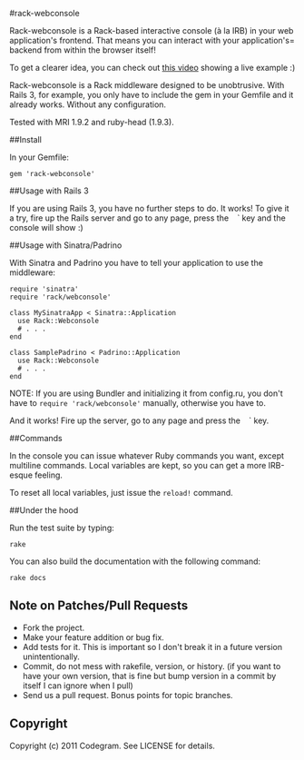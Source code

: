 #rack-webconsole

Rack-webconsole is a Rack-based interactive console (à la IRB) in your web
application's frontend. That means you can interact with your application's=
backend from within the browser itself!

To get a clearer idea, you can check out [this video](
http://youtu.be/yKK5J01Dqts?hd=1) showing a live example :)

Rack-webconsole is a Rack middleware designed to be unobtrusive. With Rails 3,
for example, you only have to include the gem in your Gemfile and it already
works. Without any configuration.

Tested with MRI 1.9.2 and ruby-head (1.9.3).

##Install

In your Gemfile:

    gem 'rack-webconsole'

##Usage with Rails 3

If you are using Rails 3, you have no further steps to do. It works! To give
it a try, fire up the Rails server and go to any page, press the ` ` ` key and
the console will show :)

##Usage with Sinatra/Padrino

With Sinatra and Padrino you have to tell your application to use the
middleware:

    require 'sinatra'
    require 'rack/webconsole'

    class MySinatraApp < Sinatra::Application
      use Rack::Webconsole
      # . . .
    end

    class SamplePadrino < Padrino::Application
      use Rack::Webconsole
      # . . .
    end

NOTE: If you are using Bundler and initializing it from config.ru, you don't
have to `require 'rack/webconsole'` manually, otherwise you have to.

And it works! Fire up the server, go to any page and press the ` ` ` key.

##Commands

In the console you can issue whatever Ruby commands you want, except multiline commands. Local variables are kept, so you can get a more IRB-esque feeling.

To reset all local variables, just issue the `reload!` command.

##Under the hood

Run the test suite by typing:

    rake

You can also build the documentation with the following command:

    rake docs

## Note on Patches/Pull Requests

* Fork the project.
* Make your feature addition or bug fix.
* Add tests for it. This is important so I don't break it in a
  future version unintentionally.
* Commit, do not mess with rakefile, version, or history. (if you want to have your own version, that is fine but bump version in a commit by itself I can ignore when I pull)
* Send us a pull request. Bonus points for topic branches.

## Copyright

Copyright (c) 2011 Codegram. See LICENSE for details.





